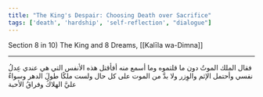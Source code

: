 ```yaml
---
title: "The King's Despair: Choosing Death over Sacrifice"
tags: ['death', 'hardship', 'self-reflection', "dialogue"]
---
```


 Section 8 in 10) The King and 8 Dreams, [[Kalīla wa-Dimna]]

---
فقال الملك الموتُ دون ما قلتموه وما أسمع منه أفأقتل هذه الأنفس التي هي عندي عِدلُ نفسي وأحتمل الإثم والوِزر ولا بدَّ من الموت على كل حال ولست ملكًا طولَ الدهر وسواءٌ عليَّ الهلاكُ وفراقُ الأحبة
